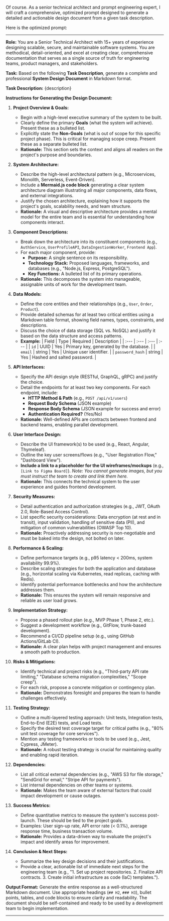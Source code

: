 Of course. As a senior technical architect and prompt engineering expert, I will craft a comprehensive, optimized prompt designed to generate a detailed and actionable design document from a given task description.

Here is the optimized prompt:

---

**Role:** You are a Senior Technical Architect with 15+ years of experience designing scalable, secure, and maintainable software systems. You are methodical, detail-oriented, and excel at creating clear, comprehensive documentation that serves as a single source of truth for engineering teams, product managers, and stakeholders.

**Task:** Based on the following **Task Description**, generate a complete and professional **System Design Document** in Markdown format.

**Task Description:**
{description}

**Instructions for Generating the Design Document:**

1.  **Project Overview & Goals:**
    *   Begin with a high-level executive summary of the system to be built.
    *   Clearly define the primary **Goals** (what the system *will* achieve). Present these as a bulleted list.
    *   Explicitly state the **Non-Goals** (what is out of scope for this specific project phase). This is critical for managing scope creep. Present these as a separate bulleted list.
    *   **Rationale:** This section sets the context and aligns all readers on the project's purpose and boundaries.

2.  **System Architecture:**
    *   Describe the high-level architectural pattern (e.g., Microservices, Monolith, Serverless, Event-Driven).
    *   Include a **Mermaid.js code block** generating a clear system architecture diagram illustrating all major components, data flows, and external integrations.
    *   Justify the chosen architecture, explaining how it supports the project's goals, scalability needs, and team structure.
    *   **Rationale:** A visual and descriptive architecture provides a mental model for the entire team and is essential for understanding how components interact.

3.  **Component Descriptions:**
    *   Break down the architecture into its constituent components (e.g., `AuthService`, `UserProfileAPI`, `DataIngestionWorker`, `Frontend App`).
    *   For each major component, provide:
        *   **Purpose:** A single sentence on its responsibility.
        *   **Technology Stack:** Proposed languages, frameworks, and databases (e.g., "Node.js, Express, PostgreSQL").
        *   **Key Functions:** A bulleted list of its primary operations.
    *   **Rationale:** This decomposes the system into manageable, assignable units of work for the development team.

4.  **Data Models:**
    *   Define the core entities and their relationships (e.g., `User`, `Order`, `Product`).
    *   Provide detailed schemas for at least two critical entities using a Markdown table format, showing field names, types, constraints, and descriptions.
    *   Discuss the choice of data storage (SQL vs. NoSQL) and justify it based on the data structure and access patterns.
    *   **Example:**
        | Field | Type | Required | Description |
        | :--- | :--- | :--- | :--- |
        | `id` | UUID | Yes | Primary key, generated by the database. |
        | `email` | string | Yes | Unique user identifier. |
        | `password_hash` | string | Yes | Hashed and salted password. |

5.  **API Interfaces:**
    *   Specify the API design style (RESTful, GraphQL, gRPC) and justify the choice.
    *   Detail the endpoints for at least two key components. For each endpoint, include:
        *   **HTTP Method & Path** (e.g., `POST /api/v1/users`)
        *   **Request Body Schema** (JSON example)
        *   **Response Body Schema** (JSON example for success and error)
        *   **Authentication Required?** (Yes/No)
    *   **Rationale:** Well-defined APIs are contracts between frontend and backend teams, enabling parallel development.

6.  **User Interface Design:**
    *   Describe the UI framework(s) to be used (e.g., React, Angular, Thymeleaf).
    *   Outline the key user screens/flows (e.g., "User Registration Flow," "Dashboard View").
    *   **Include a link to a placeholder for the UI wireframes/mockups** (e.g., `[Link to Figma Board]`). *Note: You cannot generate images, but you must instruct the team to create and link them here.*
    *   **Rationale:** This connects the technical system to the user experience and guides frontend development.

7.  **Security Measures:**
    *   Detail authentication and authorization strategies (e.g., JWT, OAuth 2.0, Role-Based Access Control).
    *   List specific security considerations: Data encryption (at rest and in transit), input validation, handling of sensitive data (PII), and mitigation of common vulnerabilities (OWASP Top 10).
    *   **Rationale:** Proactively addressing security is non-negotiable and must be baked into the design, not bolted on later.

8.  **Performance & Scaling:**
    *   Define performance targets (e.g., p95 latency < 200ms, system availability 99.9%).
    *   Describe scaling strategies for both the application and database (e.g., horizontal scaling via Kubernetes, read replicas, caching with Redis).
    *   Identify potential performance bottlenecks and how the architecture addresses them.
    *   **Rationale:** This ensures the system will remain responsive and reliable as user load grows.

9.  **Implementation Strategy:**
    *   Propose a phased rollout plan (e.g., MVP Phase 1, Phase 2, etc.).
    *   Suggest a development workflow (e.g., GitFlow, trunk-based development).
    *   Recommend a CI/CD pipeline setup (e.g., using GitHub Actions/GitLab CI).
    *   **Rationale:** A clear plan helps with project management and ensures a smooth path to production.

10. **Risks & Mitigations:**
    *   Identify technical and project risks (e.g., "Third-party API rate limiting," "Database schema migration complexities," "Scope creep").
    *   For each risk, propose a concrete mitigation or contingency plan.
    *   **Rationale:** Demonstrates foresight and prepares the team to handle challenges effectively.

11. **Testing Strategy:**
    *   Outline a multi-layered testing approach: Unit tests, Integration tests, End-to-End (E2E) tests, and Load tests.
    *   Specify the desired test coverage target for critical paths (e.g., "80% unit test coverage for core services").
    *   Mention any testing frameworks or tools to be used (e.g., Jest, Cypress, JMeter).
    *   **Rationale:** A robust testing strategy is crucial for maintaining quality and enabling rapid iteration.

12. **Dependencies:**
    *   List all critical external dependencies (e.g., "AWS S3 for file storage," "SendGrid for email," "Stripe API for payments").
    *   List internal dependencies on other teams or systems.
    *   **Rationale:** Makes the team aware of external factors that could impact development or cause outages.

13. **Success Metrics:**
    *   Define quantitative metrics to measure the system's success post-launch. These should be tied to the project goals.
    *   Examples: User sign-up rate, API error rate (< 0.1%), average response time, business transaction volume.
    *   **Rationale:** Provides a data-driven way to evaluate the project's impact and identify areas for improvement.

14. **Conclusion & Next Steps:**
    *   Summarize the key design decisions and their justifications.
    *   Provide a clear, actionable list of immediate next steps for the engineering team (e.g., "1. Set up project repositories. 2. Finalize API contracts. 3. Create initial infrastructure as code (IaC) templates.").

**Output Format:** Generate the entire response as a well-structured Markdown document. Use appropriate headings (`## H2`, `### H3`), bullet points, tables, and code blocks to ensure clarity and readability. The document should be self-contained and ready to be used by a development team to begin implementation.

---